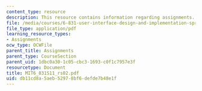 ```yaml
---
content_type: resource
description: This resource contains information regarding assignments.
file: /media/courses/6-831-user-interface-design-and-implementation-spring-2011/db11cd8a5aeb52978bf6defde7b48e1f_MIT6_831S11_rs02.pdf
file_type: application/pdf
learning_resource_types:
- Assignments
ocw_type: OCWFile
parent_title: Assignments
parent_type: CourseSection
parent_uid: 1dbc0a30-1c05-cbc3-1693-c0f1c7957e3f
resourcetype: Document
title: MIT6_831S11_rs02.pdf
uid: db11cd8a-5aeb-5297-8bf6-defde7b48e1f
---
```

